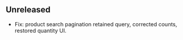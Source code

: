 ## Unreleased
- Fix: product search pagination retained query, corrected counts, restored quantity UI.
